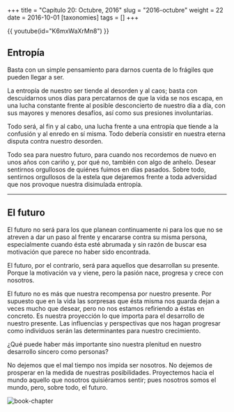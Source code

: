 +++
title = "Capítulo 20: Octubre, 2016"
slug = "2016-octubre"
weight = 22
date = 2016-10-01
[taxonomies]
tags = []
+++

{{ youtube(id="K6mxWaXrMn8") }}

## Entropía

Basta con un simple pensamiento para darnos cuenta de lo frágiles que pueden llegar a ser.

La entropía de nuestro ser tiende al desorden y al caos; basta con descuidarnos unos días para percatarnos de que la vida se nos escapa, en una lucha constante frente al posible desconcierto de nuestro día a día, con sus mayores y menores desafíos, así como sus presiones involuntarias.

Todo será, al fin y al cabo, una lucha frente a una entropía que tiende a la confusión y al enredo en sí misma. Todo debería consistir en nuestra eterna disputa contra nuestro desorden.

Todo sea para nuestro futuro, para cuando nos recordemos de nuevo en unos años con cariño y, por qué no, también con algo de anhelo. Desear sentirnos orgullosos de quiénes fuimos en días pasados. Sobre todo, sentirnos orgullosos de la estela que dejaremos frente a toda adversidad que nos provoque nuestra disimulada entropía.

---

## El futuro

El futuro no será para los que planean continuamente ni para los que no se atreven a dar un paso al frente y encararse contra su misma persona, especialmente cuando ésta esté abrumada y sin razón de buscar esa motivación que parece no haber sido encontrada.

El futuro, por el contrario, será para aquellos que desarrollan su presente. Porque la motivación va y viene, pero la pasión nace, progresa y crece con nosotros.

El futuro no es más que nuestra recompensa por nuestro presente. Por supuesto que en la vida las sorpresas que ésta misma nos guarda dejan a veces mucho que desear, pero no nos estamos refiriendo a éstas en concreto. Es nuestra proyección lo que importa para el desarrollo de nuestro presente. Las influencias y perspectivas que nos hagan progresar como individuos serán las determinantes para nuestro crecimiento.

¿Qué puede haber más importante sino nuestra plenitud en nuestro desarrollo sincero como personas?

No dejemos que el mal tiempo nos impida ser nosotros. No dejemos de prosperar en la medida de nuestras posibilidades. Proyectemos hacia el mundo aquello que nosotros quisiéramos sentir; pues nosotros somos el mundo, pero, sobre todo, el futuro.

![book-chapter](/images/books/oeur/20.jpg)
